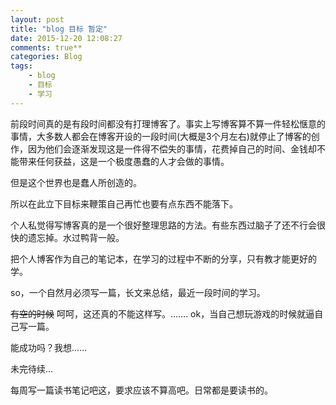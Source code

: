 ```yaml
---
layout: post
title: "blog 目标 暂定"
date: 2015-12-20 12:08:27
comments: true**
categories: Blog
tags: 
	- blog
	- 目标
	- 学习
---
```



前段时间真的是有段时间都没有打理博客了。事实上写博客算不算一件轻松惬意的事情，大多数人都会在博客开设的一段时间(大概是3个月左右)就停止了博客的创作，因为他们会逐渐发现这是一件得不偿失的事情，花费掉自己的时间、金钱却不能带来任何获益，这是一个极度愚蠢的人才会做的事情。

但是这个世界也是蠢人所创造的。


所以在此立下目标来鞭策自己再忙也要有点东西不能落下。

个人私觉得写博客真的是一个很好整理思路的方法。有些东西过脑子了还不行会很快的遗忘掉。水过鸭背一般。

把个人博客作为自己的笔记本，在学习的过程中不断的分享，只有教才能更好的学。

so，一个自然月必须写一篇，长文来总结，最近一段时间的学习。

~~有空的时候~~ 呵呵，这还真的不能这样写。....... ok，当自己想玩游戏的时候就逼自己写一篇。

能成功吗？我想......

未完待续...

<!-- more -->

每周写一篇读书笔记吧这，要求应该不算高吧。日常都是要读书的。